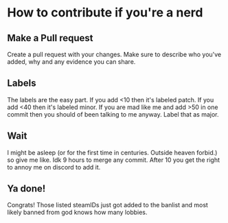# How to contribute if you're a nerd
## Make a Pull request
Create a pull request with your changes. Make sure to describe who you've added, why and any evidence you can share.
## Labels
The labels are the easy part. If you add <10 then it's labeled patch. If you add <40 then it's labeled minor. If you are mad like me and add >50 in one commit then you should of been talking to me anyway. Label that as major.
## Wait
I might be asleep (or for the first time in centuries. Outside heaven forbid.) so give me like. Idk 9 hours to merge any commit. After 10 you get the right to annoy me on discord to add it.
## Ya done!
Congrats! Those listed steamIDs just got added to the banlist and most likely banned from god knows how many lobbies.
